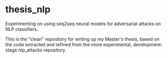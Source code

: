 # thesis_nlp
Experimenting on using seq2seq neural models for adversarial attacks on NLP classifiers.

This is the "clean" repository for writing up my Master's thesis, based on the code extracted and
refined from the more experimental, development-stage nlp_attacks repository.
